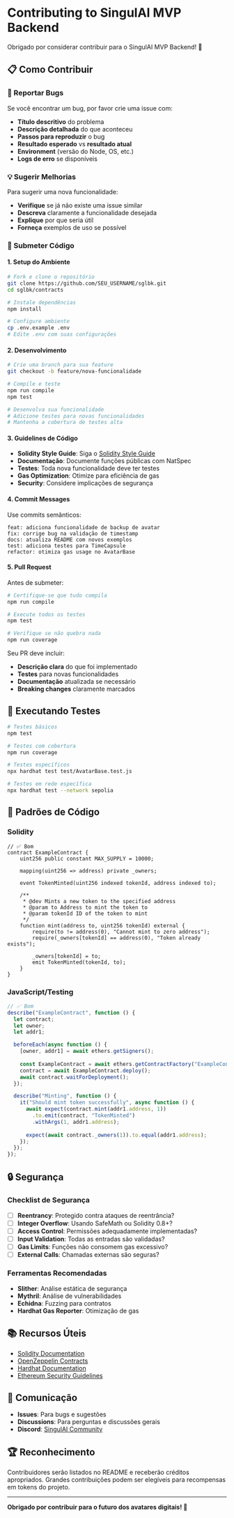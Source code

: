 # Contributing to SingulAI MVP Backend

Obrigado por considerar contribuir para o SingulAI MVP Backend! 🚀

## 📋 Como Contribuir

### 🐛 Reportar Bugs

Se você encontrar um bug, por favor crie uma issue com:

- **Título descritivo** do problema
- **Descrição detalhada** do que aconteceu
- **Passos para reproduzir** o bug
- **Resultado esperado** vs **resultado atual**
- **Environment** (versão do Node, OS, etc.)
- **Logs de erro** se disponíveis

### 💡 Sugerir Melhorias

Para sugerir uma nova funcionalidade:

- **Verifique** se já não existe uma issue similar
- **Descreva** claramente a funcionalidade desejada
- **Explique** por que seria útil
- **Forneça** exemplos de uso se possível

### 🔧 Submeter Código

#### 1. Setup do Ambiente

```bash
# Fork e clone o repositório
git clone https://github.com/SEU_USERNAME/sglbk.git
cd sglbk/contracts

# Instale dependências
npm install

# Configure ambiente
cp .env.example .env
# Edite .env com suas configurações
```

#### 2. Desenvolvimento

```bash
# Crie uma branch para sua feature
git checkout -b feature/nova-funcionalidade

# Compile e teste
npm run compile
npm test

# Desenvolva sua funcionalidade
# Adicione testes para novas funcionalidades
# Mantenha a cobertura de testes alta
```

#### 3. Guidelines de Código

- **Solidity Style Guide**: Siga o [Solidity Style Guide](https://docs.soliditylang.org/en/latest/style-guide.html)
- **Documentação**: Documente funções públicas com NatSpec
- **Testes**: Toda nova funcionalidade deve ter testes
- **Gas Optimization**: Otimize para eficiência de gas
- **Security**: Considere implicações de segurança

#### 4. Commit Messages

Use commits semânticos:

```
feat: adiciona funcionalidade de backup de avatar
fix: corrige bug na validação de timestamp
docs: atualiza README com novos exemplos
test: adiciona testes para TimeCapsule
refactor: otimiza gas usage no AvatarBase
```

#### 5. Pull Request

Antes de submeter:

```bash
# Certifique-se que tudo compila
npm run compile

# Execute todos os testes
npm test

# Verifique se não quebra nada
npm run coverage
```

Seu PR deve incluir:

- **Descrição clara** do que foi implementado
- **Testes** para novas funcionalidades
- **Documentação** atualizada se necessário
- **Breaking changes** claramente marcados

## 🧪 Executando Testes

```bash
# Testes básicos
npm test

# Testes com cobertura
npm run coverage

# Testes específicos
npx hardhat test test/AvatarBase.test.js

# Testes em rede específica
npx hardhat test --network sepolia
```

## 📝 Padrões de Código

### Solidity

```solidity
// ✅ Bom
contract ExampleContract {
    uint256 public constant MAX_SUPPLY = 10000;
    
    mapping(uint256 => address) private _owners;
    
    event TokenMinted(uint256 indexed tokenId, address indexed to);
    
    /**
     * @dev Mints a new token to the specified address
     * @param to Address to mint the token to
     * @param tokenId ID of the token to mint
     */
    function mint(address to, uint256 tokenId) external {
        require(to != address(0), "Cannot mint to zero address");
        require(_owners[tokenId] == address(0), "Token already exists");
        
        _owners[tokenId] = to;
        emit TokenMinted(tokenId, to);
    }
}
```

### JavaScript/Testing

```javascript
// ✅ Bom
describe("ExampleContract", function () {
  let contract;
  let owner;
  let addr1;

  beforeEach(async function () {
    [owner, addr1] = await ethers.getSigners();
    
    const ExampleContract = await ethers.getContractFactory("ExampleContract");
    contract = await ExampleContract.deploy();
    await contract.waitForDeployment();
  });

  describe("Minting", function () {
    it("Should mint token successfully", async function () {
      await expect(contract.mint(addr1.address, 1))
        .to.emit(contract, "TokenMinted")
        .withArgs(1, addr1.address);
      
      expect(await contract._owners(1)).to.equal(addr1.address);
    });
  });
});
```

## 🔒 Segurança

### Checklist de Segurança

- [ ] **Reentrancy**: Protegido contra ataques de reentrância?
- [ ] **Integer Overflow**: Usando SafeMath ou Solidity 0.8+?
- [ ] **Access Control**: Permissões adequadamente implementadas?
- [ ] **Input Validation**: Todas as entradas são validadas?
- [ ] **Gas Limits**: Funções não consomem gas excessivo?
- [ ] **External Calls**: Chamadas externas são seguras?

### Ferramentas Recomendadas

- **Slither**: Análise estática de segurança
- **Mythril**: Análise de vulnerabilidades
- **Echidna**: Fuzzing para contratos
- **Hardhat Gas Reporter**: Otimização de gas

## 📚 Recursos Úteis

- [Solidity Documentation](https://docs.soliditylang.org/)
- [OpenZeppelin Contracts](https://docs.openzeppelin.com/contracts/)
- [Hardhat Documentation](https://hardhat.org/docs)
- [Ethereum Security Guidelines](https://consensys.github.io/smart-contract-best-practices/)

## 💬 Comunicação

- **Issues**: Para bugs e sugestões
- **Discussions**: Para perguntas e discussões gerais
- **Discord**: [SingulAI Community](https://discord.gg/singulai)

## 🏆 Reconhecimento

Contribuidores serão listados no README e receberão créditos apropriados. Grandes contribuições podem ser elegíveis para recompensas em tokens do projeto.

---

**Obrigado por contribuir para o futuro dos avatares digitais! 🌟**
